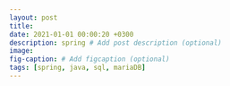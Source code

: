 ```yaml
---
layout: post
title: 
date: 2021-01-01 00:00:20 +0300
description: spring # Add post description (optional)
image: 
fig-caption: # Add figcaption (optional)
tags: [spring, java, sql, mariaDB]
---
```

